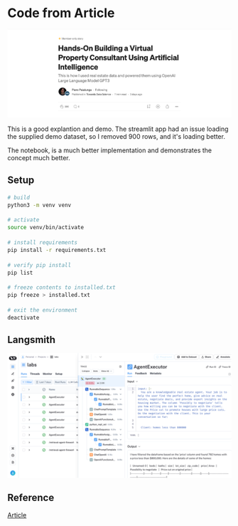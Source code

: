 # Code from Article

![image](article-banner.png)

This is a good explantion and demo.  The streamlit app had an issue loading the supplied
demo dataset, so I removed 900 rows, and it's loading better.

The notebook, is a much better implementation and demonstrates the concept much better.


## Setup

```sh
# build
python3 -m venv venv

# activate
source venv/bin/activate
 
# install requirements
pip install -r requirements.txt

# verify pip install
pip list

# freeze contents to installed.txt
pip freeze > installed.txt

# exit the environment
deactivate
```


## Langsmith

![image](langsmith.png)

## Reference

[Article](https://towardsdatascience.com/hands-on-building-a-virtual-property-consultant-using-artificial-intelligence-95c2530bf855)